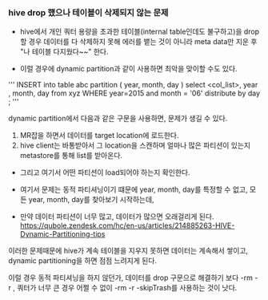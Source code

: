 ### hive drop 헀으나 테이블이 삭제되지 않는 문제

* hive에서 개인 쿼터 용량을 초과한 테이블(internal table인데도 불구하고)을 drop할 경우 데이터를 다 삭제하지 못해 에러를 뱉는 것이 아니라 
meta data만 지운 후 "나 테이블 다지웠다~~" 한다.

* 이럴 경우에 dynamic partition과 같이 사용하면 최악을 맞이할 수도 있다.

'''
INSERT into table abc partition ( year, month, day ) 
select <col_list>, year , month, day from xyz 
WHERE year=2015 and month = '06' distribute by day ;
'''

dynamic partition에서 다음과 같은 구문을 사용하면, 문제가 생길 수 있다.

1) MR잡을 하면서 데이터를 target location에 로드한다. 
2) hive client는 바통받아서 그 location을 스캔하며 얼마나 많은 파티션이 있는지 metastore를 통해 list를 받아온다.
* 그리고 여기서 어떤 파티션이 load되어야 하는지 확인한다.

* 여기서 문제는 동적 파티셔닝이기 떄문에 year, month, day를 특정할 수 없고, 모든 year, month, day를 찾아보기 시작하는데, 
* 만약 데이터 파티션이 너무 많고, 데이터가 많으면 오래걸리게 된다.
https://qubole.zendesk.com/hc/en-us/articles/214885263-HIVE-Dynamic-Partitioning-tips

이러한 문제때문에 hive가 계속 테이블을 지우지 못하면 데이터는 계속해서 쌓이고, dynamic partitioning을 하면
점점 느려지게 된다.


이럴 경우 동적 파티셔닝을 하지 않던가, 데이터를 drop 구문으로 해결하기 보다 -rm -r , 쿼터가 너무 큰 경우 어쩔 수 없이
-rm -r -skipTrash를 사용하는 것이 낫다.


